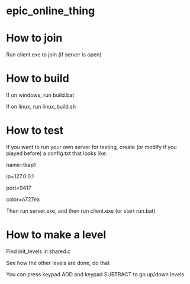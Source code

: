 # epic_online_thing

# How to join
Run client.exe to join (if server is open)

# How to build
If on windows, run build.bat

If on linux, run linux_build.sh

# How to test
If you want to run your own server for testing, create (or modify if you played before) a config.txt that looks like:

name=tkap1

ip=127.0.0.1

port=9417

color=a727ea

Then run server.exe, and then run client.exe (or start run.bat)

# How to make a level
Find init_levels in shared.c

See how the other levels are done, do that

You can press keypad ADD and keypad SUBTRACT to go up/down levels

